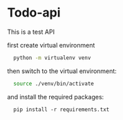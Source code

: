 # Todo-api
This is  a test API

first create virtual environment
```bash
  python -m virtualenv venv
```

then switch to the virtual environment:
  ```bash
    source ./venv/bin/activate
  ```
  
  and install the required packages:
  ```pash
    pip install -r requirements.txt
  ```
